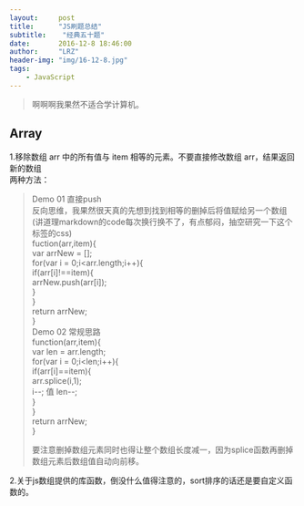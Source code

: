 ```yaml
---
layout:     post
title:      "JS刷题总结"
subtitle:    "经典五十题"
date:       2016-12-8 18:46:00
author:     "LRZ"
header-img: "img/16-12-8.jpg"
tags:
    - JavaScript
---
```

>啊啊啊我果然不适合学计算机。
## Array
1.移除数组 arr 中的所有值与 item 相等的元素。不要直接修改数组 arr，结果返回新的数组<br>
两种方法：  

>Demo 01 直接push<br>
>反向思维，我果然很天真的先想到找到相等的删掉后将值赋给另一个数组(讲道理markdown的code每次换行换不了，有点郁闷，抽空研究一下这个标签的css)  
>fuction(arr,item){  
>  var arrNew = [];   
>  for(var i = 0;i<arr.length;i++){  
>    if(arr[i]!==item){  
>      arrNew.push(arr[i]);  
>    }    
>  }  
>  return arrNew;      
>      }  
>Demo 02 常规思路  
>function(arr,item){  
>var len = arr.length;  
>for(var i = 0;i<len;i++){  
>if(arr[i]==item){  
>arr.splice(i,1);  
>i--;  值
>len--;  
>}  
>}  
>return arrNew;  
>}
>  
>要注意删掉数组元素同时也得让整个数组长度减一，因为splice函数再删掉数组元素后数组值自动向前移。

2.关于js数组提供的库函数，倒没什么值得注意的，sort排序的话还是要自定义函数的。
